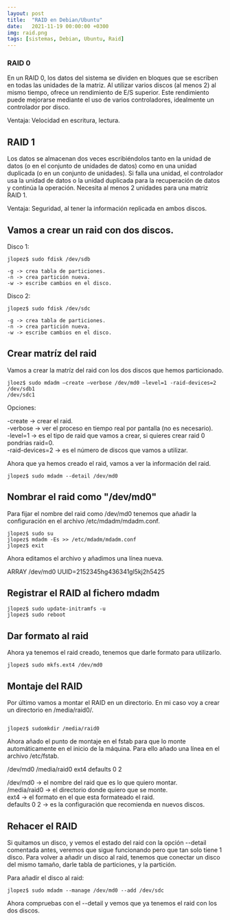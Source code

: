 ```yaml
---
layout: post
title:  "RAID en Debian/Ubuntu"
date:   2021-11-19 00:00:00 +0300
img: raid.png
tags: [sistemas, Debian, Ubuntu, Raid]
---
```

### RAID 0

En un RAID 0, los datos del sistema se dividen en bloques que se escriben en todas las unidades de la matriz. Al utilizar varios discos (al menos 2) al mismo tiempo, ofrece un rendimiento de E/S superior. Este rendimiento puede mejorarse mediante el uso de varios controladores, idealmente un controlador por disco.

Ventaja: Velocidad en escritura, lectura.

## RAID 1

Los datos se almacenan dos veces escribiéndolos tanto en la unidad de datos (o en el conjunto de unidades de datos) como en una unidad duplicada (o en un conjunto de unidades). Si falla una unidad, el controlador usa la unidad de datos o la unidad duplicada para la recuperación de datos y continúa la operación. Necesita al menos 2 unidades para una matriz RAID 1.

Ventaja: Seguridad, al tener la información replicada en ambos discos.

## Vamos a crear un raid con dos discos.

Disco 1:

```code
jlopez$ sudo fdisk /dev/sdb

-g -> crea tabla de particiones.
-n -> crea partición nueva.
-w -> escribe cambios en el disco.
```

Disco 2:

```code
jlopez$ sudo fdisk /dev/sdc

-g -> crea tabla de particiones.
-n -> crea partición nueva.
-w -> escribe cambios en el disco.
```

## Crear matríz del raid

Vamos a crear la matríz del raid con los dos discos que hemos particionado.

```code
jloez$ sudo mdadm –create –verbose /dev/md0 –level=1 -raid-devices=2 /dev/sdb1
/dev/sdc1

```
Opciones:

-create -> crear el raid.  
-verbose -> ver el proceso en tiempo real por pantalla (no es necesario).  
-level=1 -> es el tipo de raid que vamos a crear, si quieres crear raid 0 pondrias raid=0.  
-raid-devices=2 -> es el número de discos que vamos a utilizar.  

Ahora que ya hemos creado el raid, vamos a ver la información del raid.

```code
jlopez$ sudo mdadm --detail /dev/md0

```

## Nombrar el raid como "/dev/md0"

Para fijar el nombre del raid como /dev/md0 tenemos que añadir la configuración en el archivo /etc/mdadm/mdadm.conf.

```code
jlopez$ sudo su
jlopez$ mdadm -Es >> /etc/mdadm/mdadm.conf
jlopez$ exit

```

Ahora editamos el archivo y añadimos una línea nueva.

ARRAY /dev/md0 UUID=2152345hg436341gl5kj2h5425

## Registrar el RAID al fichero mdadm

```code
jlopez$ sudo update-initramfs -u
jlopez$ sudo reboot

```

## Dar formato al raid

Ahora ya tenemos el raid creado, tenemos que darle formato para utilizarlo.

```code
jlopez$ sudo mkfs.ext4 /dev/md0

```

## Montaje del RAID

Por último vamos a montar el RAID en un directorio. En mi caso voy a crear un directorio en /media/raid0/.
```code

jlopez$ sudomkdir /media/raid0
```
Ahora añado el punto de montaje en el fstab para que lo monte automáticamente en el inicio de la máquina. Para ello añado una línea en el archivo /etc/fstab.

/dev/md0      /media/raid0   ext4    defaults   0   2

/dev/md0 -> el nombre del raid que es lo que quiero montar.  
/media/raid0 -> el directorio donde quiero que se monte.  
ext4 -> el formato en el que esta formateado el raid.  
defaults 0 2 -> es la configuración que recomienda en nuevos discos.  


## Rehacer el RAID

Si quitamos un disco, y vemos el estado del raid con la opción --detail comentada antes, veremos que sigue funcionando pero que tan solo tiene 1 disco. Para volver a añadir un disco al raid, tenemos que conectar un disco del mismo tamaño, darle tabla de particiones, y la partición. 

Para añadir el disco al raid:

```code
jlopez$ sudo mdadm --manage /dev/md0 --add /dev/sdc

```
Ahora compruebas con el --detail y vemos que ya tenemos el raid con los dos discos.
